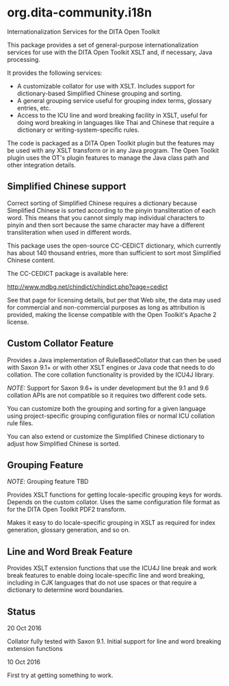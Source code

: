 # org.dita-community.i18n

Internationalization Services for the DITA Open Toolkit

This package provides a set of general-purpose internationalization 
services for use with the DITA Open Toolkit XSLT and, if necessary,
Java processing.

It provides the following services:

* A customizable collator for use with XSLT. Includes support for 
dictionary-based Simplified Chinese grouping and sorting.
* A general grouping service useful for grouping index terms, glossary entries, etc.
* Access to the ICU line and word breaking facility in XSLT, useful for doing word breaking
in languages like Thai and Chinese that require a dictionary or writing-system-specific
rules.

The code is packaged as a DITA Open Toolkit plugin but the features may be used 
with any XSLT transform or in any Java program. The Open Toolkit plugin uses the
OT's plugin features to manage the Java class path and other integration details.

## Simplified Chinese support

Correct sorting of Simplified Chinese requires a dictionary because Simplified
Chinese is sorted according to the pinyin transliteration of each word. This means
that you cannot simply map individual characters to pinyin and then sort because
the same character may have a different transliteration when used in different words.

This package uses the open-source CC-CEDICT dictionary, which currently has about
140 thousand entries, more than sufficient to sort most Simplified Chinese content.

The CC-CEDICT package is available here:

http://www.mdbg.net/chindict/chindict.php?page=cedict

See that page for licensing details, but per that Web site, the data may used for
commercial and non-commercial purposes as long as attribution is provided, making
the license compatible with the Open Toolkit's Apache 2 license.

## Custom Collator Feature

Provides a Java implementation of RuleBasedCollator that can then be used
with Saxon 9.1+ or with other XSLT engines or Java code that needs to do
collation. The core collation functionality is provided by the ICU4J 
library.

*NOTE:* Support for Saxon 9.6+ is under development but the 9.1 and 9.6 collation
APIs are not compatible so it requires two different code sets.

You can customize both the grouping and sorting for a given language using
project-specific grouping configuration files or normal ICU collation rule
files.

You can also extend or customize the Simplified Chinese dictionary to adjust
how Simplified Chinese is sorted. 

## Grouping Feature

*NOTE*: Grouping feature TBD

Provides XSLT functions for getting locale-specific grouping keys for words.
Depends on the custom collator. Uses the same configuration file format as for the
DITA Open Toolkit PDF2 transform.

Makes it easy to do locale-specific grouping in XSLT as required for index generation,
glossary generation, and so on.

## Line and Word Break Feature

Provides XSLT extension functions that use the ICU4J line break and work break
features to enable doing locale-specific line and word breaking, including in
CJK languages that do not use spaces or that require a dictionary to determine
word boundaries.

## Status

20 Oct 2016

Collator fully tested with Saxon 9.1.
Initial support for line and word breaking extension functions

10 Oct 2016

First try at getting something to work.

 
